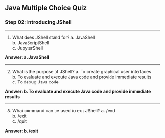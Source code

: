 ## Java Multiple Choice Quiz 

### Step 02: Introducing JShell

----------

1.  What does JShell stand for? a. JavaShell  
    b. JavaScriptShell  
    c. JupyterShell

**Answer: a. JavaShell**

----------

2.  What is the purpose of JShell? a. To create graphical user interfaces  
    b. To evaluate and execute Java code and provide immediate results  
    c. To debug Java code

**Answer: b. To evaluate and execute Java code and provide immediate results**

----------

3.  What command can be used to exit JShell? a. /end  
    b. /exit  
    c. /quit

**Answer: b. /exit**